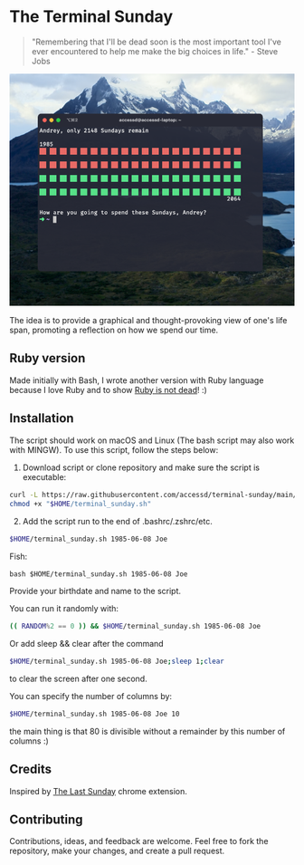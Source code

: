 # The Terminal Sunday

> "Remembering that I'll be dead soon is the most important tool I've ever encountered to help me make the big choices in life." - Steve Jobs

![ScreenShot](https://raw.githubusercontent.com/accessd/terminal-sunday/master/img/screenshot.png)

The idea is to provide a graphical and thought-provoking view of one's life span, promoting a reflection on how we spend our time.

## Ruby version

Made initially with Bash, I wrote another version with Ruby language because I love Ruby and to show [Ruby is not dead](https://isrubydead.com/)! :)

## Installation

The script should work on macOS and Linux (The bash script may also work with MINGW).
To use this script, follow the steps below:

1. Download script or clone repository and make sure the script is executable:

```bash
curl -L https://raw.githubusercontent.com/accessd/terminal-sunday/main/terminal_sunday.sh -o "$HOME/terminal_sunday.sh"
chmod +x "$HOME/terminal_sunday.sh"
```

2. Add the script run to the end of .bashrc/.zshrc/etc.

```bash
$HOME/terminal_sunday.sh 1985-06-08 Joe
```

Fish: 

```fish
bash $HOME/terminal_sunday.sh 1985-06-08 Joe
```

Provide your birthdate and name to the script.

You can run it randomly with:

```bash
(( RANDOM%2 == 0 )) && $HOME/terminal_sunday.sh 1985-06-08 Joe
```

Or add sleep && clear after the command

```bash
$HOME/terminal_sunday.sh 1985-06-08 Joe;sleep 1;clear
```

to clear the screen after one second.

You can specify the number of columns by:

```bash
$HOME/terminal_sunday.sh 1985-06-08 Joe 10
```

the main thing is that 80 is divisible without a remainder by this number of columns :)

## Credits

Inspired by [The Last Sunday](https://chromewebstore.google.com/detail/the-last-sunday-reminder/aiojhapcgfgmiacbbjfgedhlcchmpelh?pli=1) chrome extension.

## Contributing

Contributions, ideas, and feedback are welcome. Feel free to fork the repository, make your changes, and create a pull request.
